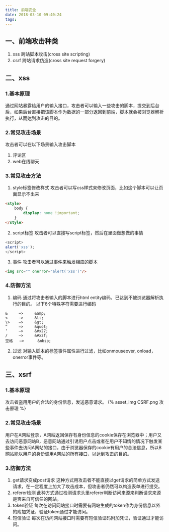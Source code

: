 ```yaml
---
title: 前端安全
date: 2018-03-10 09:40:24
tags:
---
```

## 一、前端攻击种类
1. xss 
跨站脚本攻击(cross site scripting)
2. csrf
跨站请求伪造(cross site request forgery)

## 二、xss
### 1.基本原理
通过网站暴露给用户的输入接口，攻击者可以输入一些攻击的脚本，提交到后台后，如果后台直接把该脚本作为数据的一部分返回到前端，脚本就会被浏览器解析执行，从而达到攻击的目的。

### 2.常见攻击场景
攻击者可以在以下场景输入攻击脚本
1. 评论区
2. web在线聊天
<!-- more -->

### 3.常见攻击方法
1. style标签修改样式
攻击者可以写css样式来修改页面，比如这个脚本可以让页面显示不出来
```html
<style>
    body {
        display: none !important;
    }
</style>
```
2. script标签
攻击者可以直接写script标签，然后在里面做想做的事情
```javascript
<script>
alert('xss');
</script>
```
3. 事件
攻击者可以通过事件来触发相应的脚本
```html
<img src="" onerror="alert('xss')"/>
```

### 4.防御方法
1. 编码
通过将攻击者输入的脚本进行html entity编码，已达到不被浏览器解析执行的目的。
以下6个特殊字符需要进行编码
```
&     –>     &amp;
<     –>     &lt;
\>    –>     &gt;
”     –>     &quot;
‘     –>     &#x27;
/     –>     &#x2f;
空格   –>      &nbsp;
```
2. 过滤
对输入脚本的标签事件属性进行过滤，比如onmouseover, onload，onerror事件等。

## 三、xsrf
### 1.基本原理
攻击者盗用用户的合法的身份信息，发送恶意请求。
{% asset_img CSRF.png 攻击原理 %}

### 2.常见攻击场景
用户在A网站登录，A网站返回保存有身份信息的cookie保存在浏览器中；用户又去访问恶意网站B，恶意网站通过引诱用户点击或者在用户不知情的情况下触发某些事件去访问A网站的接口，由于浏览器保存的cookie有用户的合法信息，所以B网站能以用户的身份调用A网站的所有接口，以达到攻击的目的。

### 3.防御方法
1. get请求变成post请求
这种方式用攻击者不能直接以get请求的简单方式发送请求，在一定程度上加大了攻击成本，但攻击者仍然可以构造表单进行提交。
2. referer检测
此种方式通过检测请求头里referer判断访问来源来判断请求来源是否来自可信任的网站。
3. token验证
每次在访问网站接口时需要有网站生成的token作为身份信息以外的附加凭证，验证token通过才能访问。
4. 短信验证
每次在访问网站接口时需要有短信验证码附加凭证，验证通过才能访问。